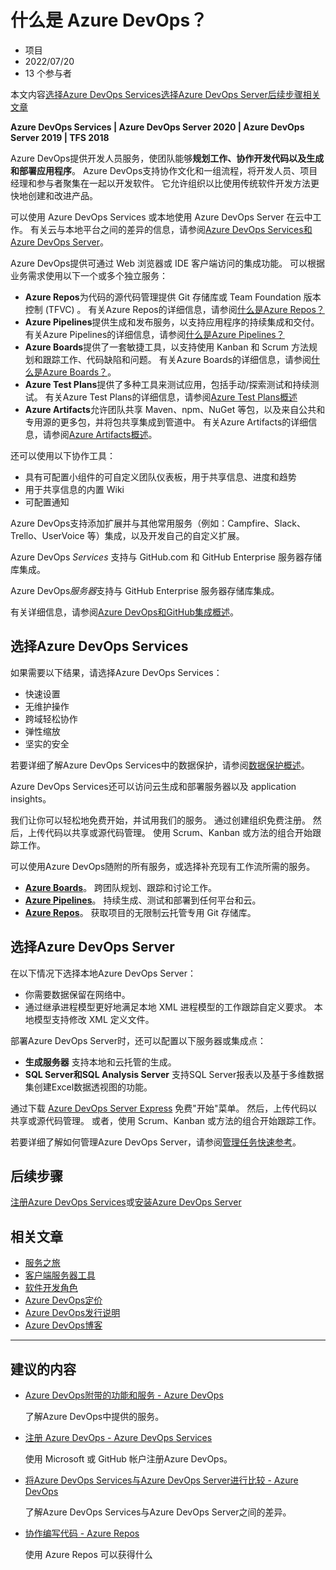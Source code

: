 # 什么是 Azure DevOps？

- 项目
- 2022/07/20
- 13 个参与者

本文内容[选择Azure DevOps Services](https://docs.microsoft.com/zh-cn/azure/devops/user-guide/what-is-azure-devops?toc=%2Fazure%2Fdevops%2Fget-started%2Ftoc.json&bc=%2Fazure%2Fdevops%2Fget-started%2Fbreadcrumb%2Ftoc.json&view=azure-devops#choose-azure-devops-services)[选择Azure DevOps Server](https://docs.microsoft.com/zh-cn/azure/devops/user-guide/what-is-azure-devops?toc=%2Fazure%2Fdevops%2Fget-started%2Ftoc.json&bc=%2Fazure%2Fdevops%2Fget-started%2Fbreadcrumb%2Ftoc.json&view=azure-devops#choose-azure-devops-server)[后续步骤](https://docs.microsoft.com/zh-cn/azure/devops/user-guide/what-is-azure-devops?toc=%2Fazure%2Fdevops%2Fget-started%2Ftoc.json&bc=%2Fazure%2Fdevops%2Fget-started%2Fbreadcrumb%2Ftoc.json&view=azure-devops#next-steps)[相关文章](https://docs.microsoft.com/zh-cn/azure/devops/user-guide/what-is-azure-devops?toc=%2Fazure%2Fdevops%2Fget-started%2Ftoc.json&bc=%2Fazure%2Fdevops%2Fget-started%2Fbreadcrumb%2Ftoc.json&view=azure-devops#related-articles)

**Azure DevOps Services | Azure DevOps Server 2020 | Azure DevOps Server 2019 | TFS 2018**

Azure DevOps提供开发人员服务，使团队能够**规划工作、协作开发代码以及生成和部署应用程序**。 Azure DevOps支持协作文化和一组流程，将开发人员、项目经理和参与者聚集在一起以开发软件。 它允许组织以比使用传统软件开发方法更快地创建和改进产品。

可以使用 Azure DevOps Services 或本地使用 Azure DevOps Server 在云中工作。 有关云与本地平台之间的差异的信息，请参阅[Azure DevOps Services和Azure DevOps Server](https://docs.microsoft.com/zh-cn/azure/devops/user-guide/about-azure-devops-services-tfs?view=azure-devops)。

Azure DevOps提供可通过 Web 浏览器或 IDE 客户端访问的集成功能。 可以根据业务需求使用以下一个或多个独立服务：

- **Azure Repos**为代码的源代码管理提供 Git 存储库或 Team Foundation 版本控制 (TFVC) 。 有关Azure Repos的详细信息，请参阅[什么是Azure Repos？](https://docs.microsoft.com/zh-cn/azure/devops/repos/get-started/what-is-repos?view=azure-devops)
- **Azure Pipelines**提供生成和发布服务，以支持应用程序的持续集成和交付。 有关Azure Pipelines的详细信息，请参阅[什么是Azure Pipelines？](https://docs.microsoft.com/zh-cn/azure/devops/pipelines/get-started/what-is-azure-pipelines?view=azure-devops)
- **Azure Boards**提供了一套敏捷工具，以支持使用 Kanban 和 Scrum 方法规划和跟踪工作、代码缺陷和问题。 有关Azure Boards的详细信息，请参阅[什么是Azure Boards？](https://docs.microsoft.com/zh-cn/azure/devops/boards/get-started/what-is-azure-boards?view=azure-devops)。
- **Azure Test Plans**提供了多种工具来测试应用，包括手动/探索测试和持续测试。 有关Azure Test Plans的详细信息，请参阅[Azure Test Plans概述](https://docs.microsoft.com/zh-cn/azure/devops/test/overview?view=azure-devops)
- **Azure Artifacts**允许团队共享 Maven、npm、NuGet 等包，以及来自公共和专用源的更多包，并将包共享集成到管道中。 有关Azure Artifacts的详细信息，请参阅[Azure Artifacts概述](https://docs.microsoft.com/zh-cn/azure/devops/pipelines/artifacts/artifacts-overview?view=azure-devops)。

还可以使用以下协作工具：

- 具有可配置小组件的可自定义团队仪表板，用于共享信息、进度和趋势
- 用于共享信息的内置 Wiki
- 可配置通知

Azure DevOps支持添加扩展并与其他常用服务（例如：Campfire、Slack、Trello、UserVoice 等）集成，以及开发自己的自定义扩展。

Azure DevOps *Services* 支持与 GitHub.com 和 GitHub Enterprise 服务器存储库集成。

Azure DevOps*服务器*支持与 GitHub Enterprise 服务器存储库集成。

有关详细信息，请参阅[Azure DevOps和GitHub集成概述](https://docs.microsoft.com/zh-cn/azure/devops/cross-service/github-integration?view=azure-devops)。

## 选择Azure DevOps Services

如果需要以下结果，请选择Azure DevOps Services：

- 快速设置
- 无维护操作
- 跨域轻松协作
- 弹性缩放
- 坚实的安全

若要详细了解Azure DevOps Services中的数据保护，请参阅[数据保护概述](https://docs.microsoft.com/zh-cn/azure/devops/organizations/security/data-protection?view=azure-devops)。

Azure DevOps Services还可以访问云生成和部署服务器以及 application insights。

我们让你可以轻松地免费开始，并试用我们的服务。 通过创建组织免费注册。 然后，上传代码以共享或源代码管理。 使用 Scrum、Kanban 或方法的组合开始跟踪工作。

可以使用Azure DevOps随附的所有服务，或选择补充现有工作流所需的服务。

- **[Azure Boards](https://azure.microsoft.com/services/devops/boards/)**。 跨团队规划、跟踪和讨论工作。
- **[Azure Pipelines](https://azure.microsoft.com/services/devops/pipelines/)**。 持续生成、测试和部署到任何平台和云。
- **[Azure Repos](https://azure.microsoft.com/services/devops/repos/)**。 获取项目的无限制云托管专用 Git 存储库。

## 选择Azure DevOps Server

在以下情况下选择本地Azure DevOps Server：

- 你需要数据保留在网络中。
- 通过继承进程模型更好地满足本地 XML 进程模型的工作跟踪自定义要求。 本地模型支持修改 XML 定义文件。

部署Azure DevOps Server时，还可以配置以下服务器或集成点：

- **生成服务器** 支持本地和云托管的生成。
- **SQL Server和SQL Analysis Server** 支持SQL Server报表以及基于多维数据集创建Excel数据透视图的功能。

通过下载 [Azure DevOps Server Express](https://go.microsoft.com/fwlink/?LinkId=2041269&clcid=0x409) 免费"开始"菜单。 然后，上传代码以共享或源代码管理。 或者，使用 Scrum、Kanban 或方法的组合开始跟踪工作。

若要详细了解如何管理Azure DevOps Server，请参阅[管理任务快速参考](https://docs.microsoft.com/zh-cn/azure/devops/server/admin/admin-quick-ref)。

## 后续步骤

[注册Azure DevOps Services](https://docs.microsoft.com/zh-cn/azure/devops/user-guide/sign-up-invite-teammates?view=azure-devops)或[安装Azure DevOps Server](https://docs.microsoft.com/zh-cn/azure/devops/server/install/single-server)

## 相关文章

- [服务之旅](https://docs.microsoft.com/zh-cn/azure/devops/user-guide/services?view=azure-devops)
- [客户端服务器工具](https://docs.microsoft.com/zh-cn/azure/devops/user-guide/tools?view=azure-devops)
- [软件开发角色](https://docs.microsoft.com/zh-cn/azure/devops/user-guide/roles?view=azure-devops)
- [Azure DevOps定价](https://azure.microsoft.com/pricing/details/devops/azure-devops-services/)
- [Azure DevOps发行说明](https://docs.microsoft.com/zh-cn/azure/devops/server/release-notes/)
- [Azure DevOps博客](https://blogs.msdn.microsoft.com/devops/)

------

## 建议的内容

- [Azure DevOps附带的功能和服务 - Azure DevOps](https://docs.microsoft.com/zh-cn/azure/devops/user-guide/services)

  了解Azure DevOps中提供的服务。

- [注册 Azure DevOps - Azure DevOps Services](https://docs.microsoft.com/zh-cn/azure/devops/user-guide/sign-up-invite-teammates)

  使用 Microsoft 或 GitHub 帐户注册Azure DevOps。

- [将Azure DevOps Services与Azure DevOps Server进行比较 - Azure DevOps](https://docs.microsoft.com/zh-cn/azure/devops/user-guide/about-azure-devops-services-tfs)

  了解Azure DevOps Services与Azure DevOps Server之间的差异。

- [协作编写代码 - Azure Repos](https://docs.microsoft.com/zh-cn/azure/devops/repos/get-started/what-is-repos)

  使用 Azure Repos 可以获得什么

 